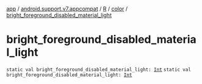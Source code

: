 [app](../../../index.md) / [android.support.v7.appcompat](../../index.md) / [R](../index.md) / [color](index.md) / [bright_foreground_disabled_material_light](.)

# bright_foreground_disabled_material_light

`static val bright_foreground_disabled_material_light: `[`Int`](https://kotlinlang.org/api/latest/jvm/stdlib/kotlin/-int/index.html)
`static val bright_foreground_disabled_material_light: `[`Int`](https://kotlinlang.org/api/latest/jvm/stdlib/kotlin/-int/index.html)